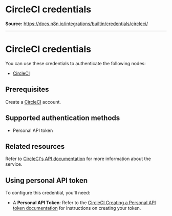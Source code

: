 # CircleCI credentials

**Source:** https://docs.n8n.io/integrations/builtin/credentials/circleci/

---

# CircleCI credentials

You can use these credentials to authenticate the following nodes:

- [CircleCI](../../app-nodes/n8n-nodes-base.circleci/)

## Prerequisites

Create a [CircleCI](https://circleci.com/) account.

## Supported authentication methods

- Personal API token

## Related resources

Refer to [CircleCI's API documentation](https://circleci.com/docs/api/v2/index.html) for more information about the service.

## Using personal API token

To configure this credential, you'll need:

- A **Personal API Token**: Refer to the [CircleCI Creating a Personal API token documentation](https://circleci.com/docs/managing-api-tokens/#creating-a-personal-api-token) for instructions on creating your token.
